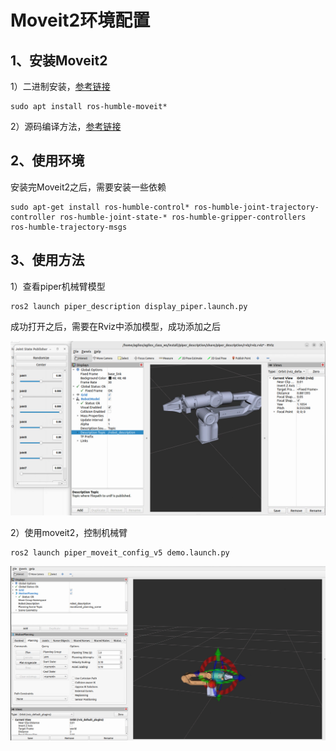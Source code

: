 # Moveit2环境配置

## 1、安装Moveit2 

1）二进制安装，[参考链接](https://moveit.ai/install-moveit2/binary/)

```
sudo apt install ros-humble-moveit*
```

2）源码编译方法，[参考链接](https://moveit.ai/install-moveit2/source/)

## 2、使用环境

安装完Moveit2之后，需要安装一些依赖

```
sudo apt-get install ros-humble-control* ros-humble-joint-trajectory-controller ros-humble-joint-state-* ros-humble-gripper-controllers ros-humble-trajectory-msgs
```

## 3、使用方法

1）查看piper机械臂模型

```
ros2 launch piper_description display_piper.launch.py 
```

成功打开之后，需要在Rviz中添加模型，成功添加之后

![](image/piper.png)



2）使用moveit2，控制机械臂

```
ros2 launch piper_moveit_config_v5 demo.launch.py
```

![](image/piper_moveit.png)














